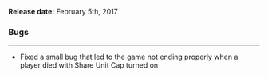 **Release date:** February 5th, 2017

### Bugs

------------------------------------------------------------------------

-   Fixed a small bug that led to the game not ending properly when a
    player died with Share Unit Cap turned on